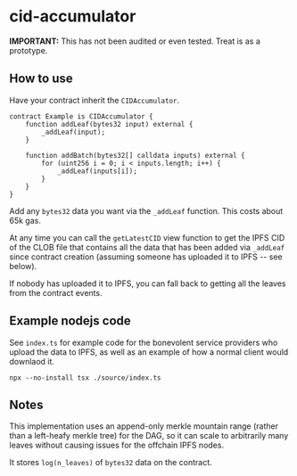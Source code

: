 # cid-accumulator

**IMPORTANT:** This has not been audited or even tested. Treat is as a prototype.

## How to use

Have your contract inherit the `CIDAccumulator`.

```solidity
contract Example is CIDAccumulator {
    function addLeaf(bytes32 input) external {
        _addLeaf(input);
    }

    function addBatch(bytes32[] calldata inputs) external {
        for (uint256 i = 0; i < inputs.length; i++) {
            _addLeaf(inputs[i]);
        }
    }
}
```

Add any `bytes32` data you want via the `_addLeaf` function. This costs about 65k gas.

At any time you can call the `getLatestCID` view function to get the IPFS CID of the CLOB file that contains all the data that has been added via `_addLeaf` since contract creation (assuming someone has uploaded it to IPFS -- see below).

If nobody has uploaded it to IPFS, you can fall back to getting all the leaves from the contract events.

## Example nodejs code

See `index.ts` for example code for the bonevolent service providers who upload the data to IPFS, as well as an example of how a normal client would downlaod it.

`npx --no-install tsx ./source/index.ts`

## Notes

This implementation uses an append-only merkle mountain range (rather than a left-heafy merkle tree) for the DAG, so it can scale to arbitrarily many leaves without causing issues for the offchain IPFS nodes.

It stores `log(n_leaves)` of `bytes32` data on the contract.
